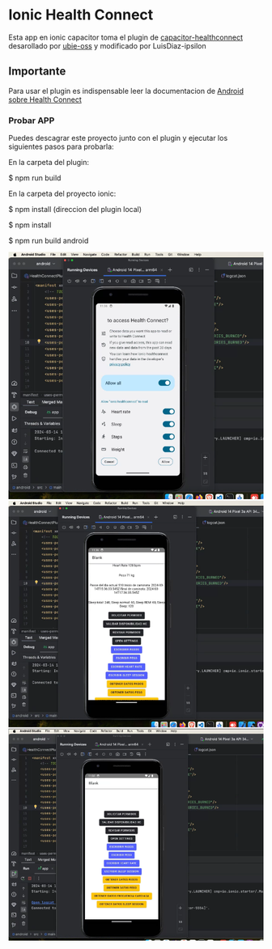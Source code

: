 # Ionic Health Connect

Esta app en ionic capacitor toma el plugin de [capacitor-healthconnect](https://github.com/LuisDiaz-ipsilon/capacitor-health-connect) desarollado por [ubie-oss](https://github.com/ubie-oss/capacitor-health-connect) y modificado por LuisDiaz-ipsilon

## Importante

Para usar el plugin es indispensable leer la documentacion de [Android sobre Health Connect](https://developer.android.com/health-and-fitness/guides/health-connect/develop/get-started?hl=es-419)

### Probar APP

Puedes descagrar este proyecto junto con el plugin y ejecutar los siguientes pasos para probarla:

En la carpeta del plugin: 

$ npm run build

En la carpeta del proyecto ionic:

$ npm install (direccion del plugin local)

$ npm install

$ npm run build android

![Android Studio Ionic Health Connect](/docs/2.PNG)
![Android Studio Ionic Health Connect](/docs/3.PNG)
![Android Studio Ionic Health Connect](/docs/1.PNG)
